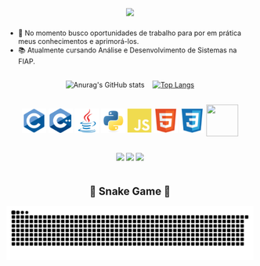 <h1 align="center">
    <img src="https://readme-typing-svg.herokuapp.com/?font=Righteous&size=35&center=true&vCenter=true&width=500&height=70&duration=4000&lines=Hi+There!+👋;+I'm+Giovanni+Lavia!;"/>
</h1>

- 🔭 No momento busco oportunidades de trabalho para por em prática meus conhecimentos e aprimorá-los.
- 📚 Atualmente cursando Análise e Desenvolvimento de Sistemas na FIAP.

##

<div align="center">
  <link rel="stylesheet" href="https://cdn.jsdelivr.net/gh/devicons/devicon@v2.15.1/devicon.min.css">    

  ![Anurag's GitHub stats](https://github-readme-stats.vercel.app/api?username=Giovannilavia11&show_icons=true&theme=radical)ㅤ
  [![Top Langs](https://github-readme-stats.vercel.app/api/top-langs/?username=Giovannilavia11&layout=donut&theme=radical)](https://github.com/Giovannilavia11/github-readme-stats)
</div>
  
<div align="center" style="display: inline_block"><br>
  <img align="center" alt="Rafa-Csharp" height="50" width="50" src="https://raw.githubusercontent.com/devicons/devicon/master/icons/c/c-original.svg">
  <img align="center" alt="Giovanni-c++" height="50" width="50" src="https://raw.githubusercontent.com/devicons/devicon/master/icons/cplusplus/cplusplus-original.svg">  
  <img align="center" alt="Rafa-Csharp" height="50" width="50" src="https://raw.githubusercontent.com/devicons/devicon/master/icons/java/java-original.svg">
  <img align="center" alt="Filipe-Python" height="50" width="50" src="https://raw.githubusercontent.com/devicons/devicon/master/icons/python/python-original.svg">
  <img align="center" alt="Filipe-Js" height="50" width="50" src="https://raw.githubusercontent.com/devicons/devicon/master/icons/javascript/javascript-plain.svg">
  <img align="center" alt="Filipe-HTML" height="50" width="50" src="https://raw.githubusercontent.com/devicons/devicon/master/icons/html5/html5-original.svg">
  <img align="center" alt="Filipe-CSS" height="50" width="50" src="https://raw.githubusercontent.com/devicons/devicon/master/icons/css3/css3-original.svg">
  <img align="center" height="65" width="65" src="https://cdn.jsdelivr.net/gh/devicons/devicon/icons/mysql/mysql-original-wordmark.svg" />   
</div>

  <br>
  <br>
  
  <div align="center">
    <a href="https://www.linkedin.com/in/giovanni-alves-lavia-053678249/" target="_blank"><img src="https://img.shields.io/badge/-LinkedIn-%230077B5?style=for-the-badge&logo=linkedin&logoColor=white" target="_blank"></a>
    <a href="https://www.instagram.com/giovanni_lavia/" target="_blank"><img src="https://img.shields.io/badge/-Instagram-%23E4405F?style=for-the-badge&logo=instagram&logoColor=white" target="_blank"></a> 
    <a href = "mailto:giovannilavia123@gmail.com"><img src="https://img.shields.io/badge/-Gmail-%23333?style=for-the-badge&logo=gmail&logoColor=white" target="_blank"></a>
  </div>

  <br>

  ##
  
<div align="center">
  <h2>🐍 Snake Game 🐍</h2>
  <img alt="snake eating my contributions" src="https://raw.githubusercontent.com/LeonardoGomess/LeonardoGomess/output/github-contribution-grid-snake.svg" />
  <br/><br/><br/>
</div>
